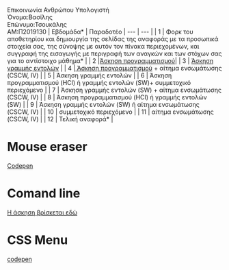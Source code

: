 Επικοινωνία Ανθρώπου Υπολογιστή\
Όνομα:Βασίλης\
Επώνυμο:Τσουκάλης\
ΑΜ:Π2019130
| Εβδομάδα* | Παραδοτέο 
| --- | --- |
| 1 | Φορκ του αποθετηρίου και δημιουργία της σελίδας της αναφοράς με τα προσωπικά στοιχεία σας, της σύνοψης με αυτόν τον πίνακα περιεχομένων, και συγγραφή της εισαγωγής με περιγραφή των αναγκών και των στόχων σας για το αντίστοιχο μάθημα* |
| 2 |[Άσκηση προγραμματισμού](#Mouse-eraser)|
| 3 | [Άσκηση γραμμής εντολών](#Comand-line) |
| 4 |[ Άσκηση προγραμματισμού](#CSS-Menu) + αίτημα ενσωμάτωσης (CSCW, IV) |
| 5 | Άσκηση γραμμής εντολών |
| 6 | Άσκηση προγραμματισμού (HCI) ή γραμμής εντολών (SW)+ συμμετοχικό περιεχόμενο |
| 7 | Άσκηση γραμμής εντολών (SW) + αίτημα ενσωμάτωσης (CSCW, IV) |
| 8 | Άσκηση προγραμματισμού (HCI) ή γραμμής εντολών (SW) |
| 9 | Άσκηση γραμμής εντολών (SW) ή αίτημα ενσωμάτωσης (CSCW, IV) |
| 10 | συμμετοχικό περιεχόμενο |
| 11 | αίτημα ενσωμάτωσης (CSCW, IV) |
| 12 | Τελική αναφορά* |
# Mouse eraser
[Codepen](https://github.com/vasilis22/site/blob/master/_remix/mouse-eraser.md)
# Comand line 
[Η άσκηση βρίσκεται εδώ](https://asciinema.org/a/qZ68Nn9awJydTksRBqTDJF6Lc)
# CSS Menu
[codepen](https://github.com/vasilis22/site/blob/master/_remix/menu-css.md)
